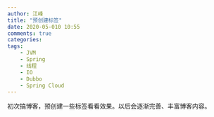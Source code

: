 ```yaml
---
author: 江峰
title: "预创建标签"
date: 2020-05-010 10:55
comments: true
categories: 
tags: 
	- JVM
	- Spring
	- 线程
	- IO
	- Dubbo
	- Spring Cloud
---
```

初次搞博客，预创建一些标签看看效果。以后会逐渐完善、丰富博客内容。